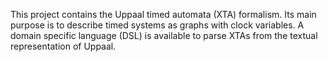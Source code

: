 This project contains the Uppaal timed automata (XTA) formalism. Its main purpose is to describe timed systems as graphs with clock variables. A domain specific language (DSL) is available to parse XTAs from the textual representation of Uppaal.